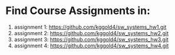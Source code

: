 # Find Course Assignments in:
1. assignment 1: https://github.com/kggold4/sw_systems_hw1.git
2. assignment 2: https://github.com/kggold4/sw_systems_hw2.git
3. assignment 3: https://github.com/kggold4/sw_systems_hw3.git
4. assignment 4: https://github.com/kggold4/sw_systems_hw4.git